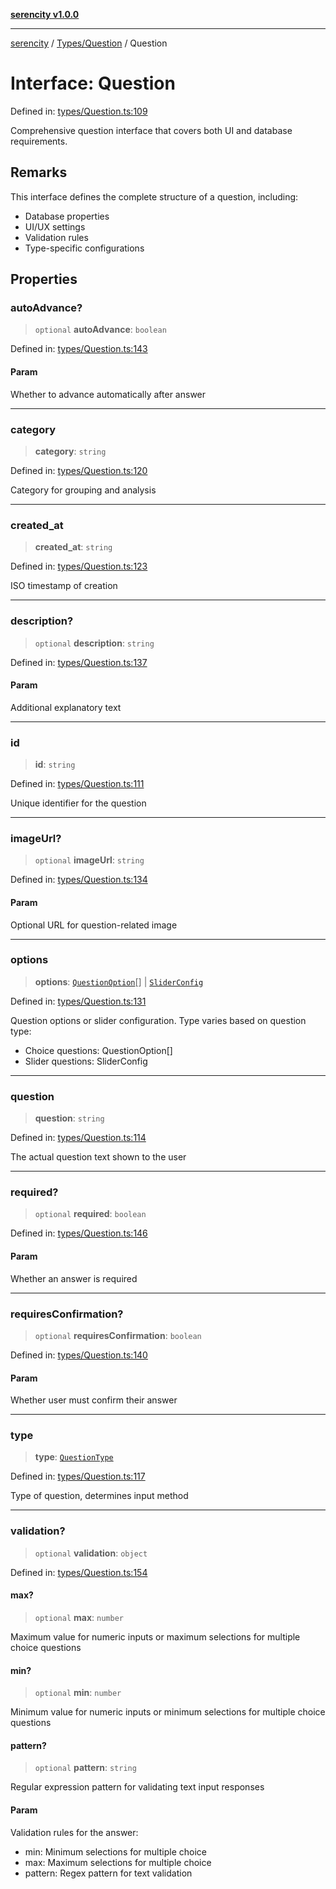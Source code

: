 [**serencity v1.0.0**](../../../README.md)

***

[serencity](../../../modules.md) / [Types/Question](../README.md) / Question

# Interface: Question

Defined in: [types/Question.ts:109](https://github.com/lbatschelet/SerenCity/blob/4245c36d3a680a78ab22610b245af81b1a0977ec/src/types/Question.ts#L109)

Comprehensive question interface that covers both UI and database requirements.

## Remarks

This interface defines the complete structure of a question, including:
- Database properties
- UI/UX settings
- Validation rules
- Type-specific configurations

## Properties

### autoAdvance?

> `optional` **autoAdvance**: `boolean`

Defined in: [types/Question.ts:143](https://github.com/lbatschelet/SerenCity/blob/4245c36d3a680a78ab22610b245af81b1a0977ec/src/types/Question.ts#L143)

#### Param

Whether to advance automatically after answer

***

### category

> **category**: `string`

Defined in: [types/Question.ts:120](https://github.com/lbatschelet/SerenCity/blob/4245c36d3a680a78ab22610b245af81b1a0977ec/src/types/Question.ts#L120)

Category for grouping and analysis

***

### created\_at

> **created\_at**: `string`

Defined in: [types/Question.ts:123](https://github.com/lbatschelet/SerenCity/blob/4245c36d3a680a78ab22610b245af81b1a0977ec/src/types/Question.ts#L123)

ISO timestamp of creation

***

### description?

> `optional` **description**: `string`

Defined in: [types/Question.ts:137](https://github.com/lbatschelet/SerenCity/blob/4245c36d3a680a78ab22610b245af81b1a0977ec/src/types/Question.ts#L137)

#### Param

Additional explanatory text

***

### id

> **id**: `string`

Defined in: [types/Question.ts:111](https://github.com/lbatschelet/SerenCity/blob/4245c36d3a680a78ab22610b245af81b1a0977ec/src/types/Question.ts#L111)

Unique identifier for the question

***

### imageUrl?

> `optional` **imageUrl**: `string`

Defined in: [types/Question.ts:134](https://github.com/lbatschelet/SerenCity/blob/4245c36d3a680a78ab22610b245af81b1a0977ec/src/types/Question.ts#L134)

#### Param

Optional URL for question-related image

***

### options

> **options**: [`QuestionOption`](QuestionOption.md)[] \| [`SliderConfig`](SliderConfig.md)

Defined in: [types/Question.ts:131](https://github.com/lbatschelet/SerenCity/blob/4245c36d3a680a78ab22610b245af81b1a0977ec/src/types/Question.ts#L131)

Question options or slider configuration.
Type varies based on question type:
- Choice questions: QuestionOption[]
- Slider questions: SliderConfig

***

### question

> **question**: `string`

Defined in: [types/Question.ts:114](https://github.com/lbatschelet/SerenCity/blob/4245c36d3a680a78ab22610b245af81b1a0977ec/src/types/Question.ts#L114)

The actual question text shown to the user

***

### required?

> `optional` **required**: `boolean`

Defined in: [types/Question.ts:146](https://github.com/lbatschelet/SerenCity/blob/4245c36d3a680a78ab22610b245af81b1a0977ec/src/types/Question.ts#L146)

#### Param

Whether an answer is required

***

### requiresConfirmation?

> `optional` **requiresConfirmation**: `boolean`

Defined in: [types/Question.ts:140](https://github.com/lbatschelet/SerenCity/blob/4245c36d3a680a78ab22610b245af81b1a0977ec/src/types/Question.ts#L140)

#### Param

Whether user must confirm their answer

***

### type

> **type**: [`QuestionType`](../type-aliases/QuestionType.md)

Defined in: [types/Question.ts:117](https://github.com/lbatschelet/SerenCity/blob/4245c36d3a680a78ab22610b245af81b1a0977ec/src/types/Question.ts#L117)

Type of question, determines input method

***

### validation?

> `optional` **validation**: `object`

Defined in: [types/Question.ts:154](https://github.com/lbatschelet/SerenCity/blob/4245c36d3a680a78ab22610b245af81b1a0977ec/src/types/Question.ts#L154)

#### max?

> `optional` **max**: `number`

Maximum value for numeric inputs or maximum selections for multiple choice questions

#### min?

> `optional` **min**: `number`

Minimum value for numeric inputs or minimum selections for multiple choice questions

#### pattern?

> `optional` **pattern**: `string`

Regular expression pattern for validating text input responses

#### Param

Validation rules for the answer:
- min: Minimum selections for multiple choice
- max: Maximum selections for multiple choice
- pattern: Regex pattern for text validation
